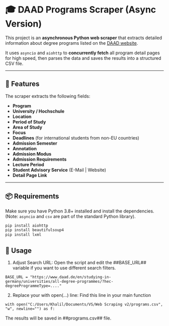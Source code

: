 # 🎓 DAAD Programs Scraper (Async Version)

This project is an **asynchronous Python web scraper** that extracts detailed information about degree programs listed on the [DAAD website](https://www.daad.de/en/studying-in-germany/universities/all-degree-programmes/).

It uses `asyncio` and `aiohttp` to **concurrently fetch** all program detail pages for high speed, then parses the data and saves the results into a structured CSV file.

---

## 🚀 Features

The scraper extracts the following fields:

- **Program**
- **University / Hochschule**
- **Location**
- **Period of Study**
- **Area of Study**
- **Focus**
- **Deadlines** (for international students from non-EU countries)
- **Admission Semester**
- **Annotation**
- **Admission Modus**
- **Admission Requirements**
- **Lecture Period**
- **Student Advisory Service** (E-Mail | Website)
- **Detail Page Link**

---

## 📦 Requirements

Make sure you have Python 3.8+ installed and install the dependencies. (Note: `asyncio` and `csv` are part of the standard Python library).

```bash
pip install aiohttp
pip install beautifulsoup4
pip install lxml
```
## 📝 Usage

1. Adjust Search URL: Open the script and edit the ##BASE_URL## variable if you want to use different search filters.
```
BASE_URL = "https://www.daad.de/en/studying-in-germany/universities/all-degree-programmes/?hec-degreeProgrammeType=...."
```
2. Replace your with open(...) line: Find this line in your main function
```
with open("C:/Users/Khalil/Documents/VS/Web Scraping v2/programs.csv", "w", newline="") as f:
```
The results will be saved in ##programs.csv## file.
